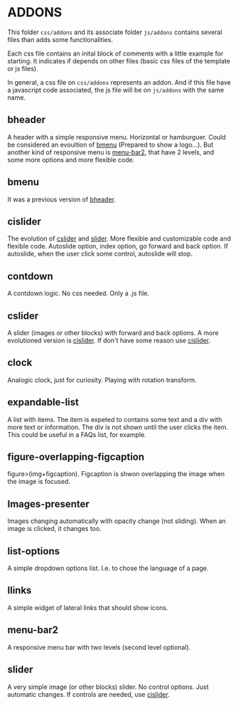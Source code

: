 # ADDONS
This folder `css/addons` and its associate folder `js/addons` contains several files than adds some functionalities.

Each css file contains an inital block of comments with a little example for starting. It indicates if depends on other files (basic css files of the template or js files).

In general, a css file on `css/addons` represents an addon. And if this file have a javascript code associated, the js file will be on `js/addons` with the same name.

## bheader
A header with a simple responsive menu. Horizontal or hamburguer. Could be considered an evoultion of [bmenu](#bmenu) (Prepared to show a logo...). But another kind of responsive menu is [menu-bar2](#menu-bar2), that have 2 levels, and some more options and more flexible code.

## bmenu
It was a previous version of [bheader](#bheader).

## cislider
The evolution of [cslider](#cslider) and [slider](#slider). More flexible and customizable code and flexible code. Autoslide option, index option, go forward and back option. If autoslide, when the user click some control, autoslide will stop.

## contdown
A contdown logic. No css needed. Only a .js file.

## cslider
A slider (images or other blocks) with forward and back options. A more evolutioned version is [cislider](#cislider). If don't have some reason use [cislider](#cislider).

## clock
Analogic clock, just for curiosity. Playing with rotation transform.

## expandable-list
A list with items. The item is expeted to contains some text and a div with more text or information. The div is not shown until the user clicks the item. This could be useful in a FAQs list, for example.

## figure-overlapping-figcaption
figure>(img+figcaption). Figcaption is shwon overlapping the image when the image is focused.

## Images-presenter
Images changing automatically with opacity change (not sliding). When an image is clicked, it changes too.

## list-options
A simple dropdown options list. I.e. to chose the language of a page.

## llinks
A simple widget of lateral links that should show icons.

## menu-bar2
A responsive menu bar with two levels (second level optional).

## slider
A very simple image (or other blocks) slider. No control options. Just automatic changes. If controls are needed, use [cislider](#cislider).

